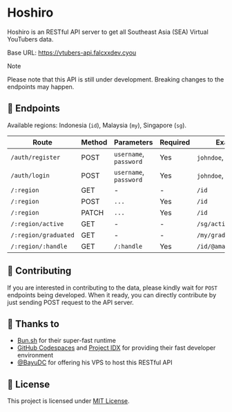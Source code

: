 # Hoshiro

Hoshiro is an RESTful API server to get all Southeast Asia (SEA) Virtual YouTubers data.

Base URL: https://vtubers-api.falcxxdev.cyou

> [!NOTE]
> Please note that this API is still under development. Breaking changes to the endpoints may happen.

## 🚦 Endpoints

Available regions: Indonesia (`id`), Malaysia (`my`), Singapore (`sg`).

| Route                | Method | Parameters             | Required | Examples               |
| -------------------- | ------ | ---------------------- | -------- | ---------------------- |
| `/auth/register`     | POST   | `username`, `password` | Yes      | `johndoe`, `john123`   |
| `/auth/login`        | POST   | `username`, `password` | Yes      | `johndoe`, `john123`   |
| `/:region`           | GET    | -                      | -        | `/id`                  |
| `/:region`           | POST   | `...`                  | Yes      | `/id`                  |
| `/:region`           | PATCH  | `...`                  | Yes      | `/id`                  |
| `/:region/active`    | GET    | -                      | -        | `/sg/active`           |
| `/:region/graduated` | GET    | -                      | -        | `/my/graduated`        |
| `/:region/:handle`   | GET    | `/:handle`             | Yes      | `/id/@amayaclorentine` |

## 🙌 Contributing

If you are interested in contributing to the data, please kindly wait for `POST` endpoints being developed. When it ready, you can directly contribute by just sending POST request to the API server.

## 💖 Thanks to

-   [Bun.sh](https://bun.sh) for their super-fast runtime
-   [GitHub Codespaces](https://github.com/codespaces) and [Project IDX](https://idx.dev) for providing their fast developer environment
-   [@BayuDC](https://github.com/BayuDC) for offering his VPS to host this RESTful API

## 📃 License

This project is licensed under [MIT License](./LICENSE).
